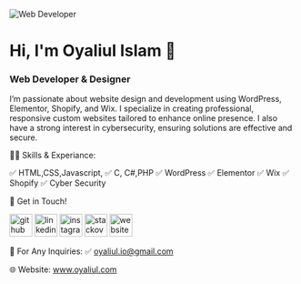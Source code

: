 ![Web Developer](https://media.licdn.com/dms/image/D4E16AQF1Ogv5oIpkDA/profile-displaybackgroundimage-shrink_350_1400/0/1715267923607?e=1726704000&v=beta&t=bYjuCy-EfCtLZR0fHv7x45L4gfAsdZTwzfqHOUaeK8Y)

# Hi, I'm Oyaliul Islam 👋
### Web Developer & Designer

I’m passionate about website design and development using WordPress, Elementor, Shopify, and Wix. I specialize in creating professional, responsive custom websites tailored to enhance online presence. I also have a strong interest in cybersecurity, ensuring solutions are effective and secure.

👨‍💻 Skills & Experiance:

✅ HTML,CSS,Javascript,
✅ C, C#,PHP
✅ WordPress
✅ Elementor 
✅ Wix
✅ Shopify 
✅ Cyber Security

🤝 Get in Touch!

[<img src='https://cdn.jsdelivr.net/npm/simple-icons@3.0.1/icons/github.svg' alt='github' height='40'>](https://github.com/waliul-cse)  [<img src='https://cdn.jsdelivr.net/npm/simple-icons@3.0.1/icons/linkedin.svg' alt='linkedin' height='40'>](https://www.linkedin.com/in/oyaliuldev/)  [<img src='https://cdn.jsdelivr.net/npm/simple-icons@3.0.1/icons/instagram.svg' alt='instagram' height='40'>](https://www.instagram.com/oyaliuli/)  [<img src='https://cdn.jsdelivr.net/npm/simple-icons@3.0.1/icons/stackoverflow.svg' alt='stackoverflow' height='40'>](https://stackoverflow.com/users/oyaliul-islam)  [<img src='https://cdn.jsdelivr.net/npm/simple-icons@3.0.1/icons/icloud.svg' alt='website' height='40'>](www.oyaliul.com)  

📧 For Any Inquiries:
✅ oyaliul.io@gmail.com

🌐 Website:  www.oyaliul.com
